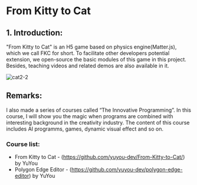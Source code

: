 # From Kitty to Cat

## 1. Introduction:
"From Kitty to Cat" is an H5 game based on physics engine(Matter.js), which we call FKC for short. To facilitate other developers potential extension, we open-source the basic modules of this game in this project. Besides, teaching videos and related demos are also available in it.

![cat2-2](https://user-images.githubusercontent.com/34769581/109406115-6f651580-79b1-11eb-96b7-d96e3b53b2e0.png)

## Remarks:
I also made a series of courses called “The Innovative Programming”. In this course, I will show you the magic when programs are combined with interesting background in the creativity industry. The content of this course includes AI programms, games, dynamic visual effect and so on. 

### Course list:

- From Kitty to Cat - (https://github.com/yuyou-dev/From-Kitty-to-Cat/) by YuYou
- Polygon Edge Editor - (https://github.com/yuyou-dev/polygon-edge-editor) by YuYou
